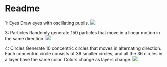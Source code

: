 # Readme

1: Eyes
Draw eyes with oscillating pupils. 
![](http://g.recordit.co/xNOqBwyL0x.gif)

3: Particles 
Randomly generate 150 particles that move in a linear motion in the same direction. 
![](http://g.recordit.co/vv6DRxQVfx.gif)

4: Circles 
Generate 10 concentric circles that moves in alternating direction. Each concentric circle consists of 36 smaller circles, and all the 36 circles in a layer have the same color. Colors change as layers change.
![](http://g.recordit.co/2lXUbdgw62.gif)
